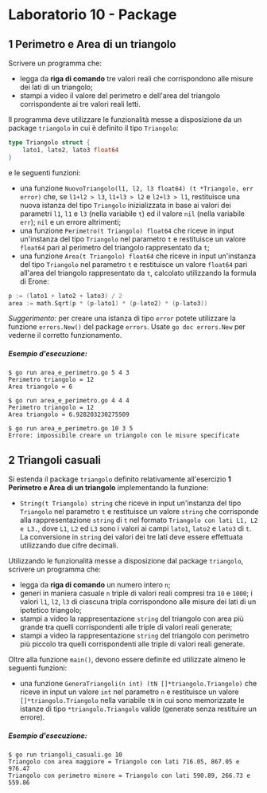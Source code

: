 # Laboratorio 10 - Package
## 1 Perimetro e Area di un triangolo
Scrivere un programma che:
* legga da **riga di comando** tre valori reali che corrispondono alle misure dei lati di un triangolo;
* stampi a video il valore del perimetro e dell'area del triangolo corrispondente ai tre valori reali letti.

Il programma deve utilizzare le funzionalità messe a disposizione da un package `triangolo` in cui è definito il tipo `Triangolo`:
```go
type Triangolo struct {
    lato1, lato2, lato3 float64
}
```
e le seguenti funzioni:
* una funzione `NuovoTriangolo(l1, l2, l3 float64) (t *Triangolo, err error)` che, se `l1+l2 > l3`, `l1+l3 > l2` e `l2+l3 > l1`, restituisce una nuova istanza del tipo `Triangolo` inizializzata in base ai valori dei parametri `l1`, `l1` e `l3` (nella variabile `t`) ed il valore `nil` (nella variabile `err`); `nil` e un errore altrimenti;
* una funzione `Perimetro(t Triangolo) float64` che riceve in input un'instanza del tipo `Triangolo` nel parametro `t` e restituisce un valore `float64` pari al perimetro del triangolo rappresentato da `t`;
* una funzione `Area(t Triangolo) float64` che riceve in input un'instanza del tipo `Triangolo` nel parametro `t` e restituisce un valore `float64` pari all'area del triangolo rappresentato da `t`, calcolato utilizzando la formula di Erone:
```go
p := (lato1 + lato2 + lato3) / 2
area := math.Sqrt(p * (p-lato1) * (p-lato2) * (p-lato3))
```

*Suggerimento:* per creare una istanza di tipo `error` potete utilizzare la funzione `errors.New()` del package `errors`. Usate `go doc errors.New` per vederne il corretto funzionamento.

##### Esempio d'esecuzione:

```text
$ go run area_e_perimetro.go 5 4 3
Perimetro triangolo = 12
Area triangolo = 6

$ go run area_e_perimetro.go 4 4 4
Perimetro triangolo = 12
Area triangolo = 6.928203230275509

$ go run area_e_perimetro.go 10 3 5
Errore: impossibile creare un triangolo con le misure specificate
```

## 2 Triangoli casuali

Si estenda il package `triangolo` definito relativamente all'esercizio **1 Perimetro e Area di un triangolo** implementando la funzione:

* `String(t Triangolo) string` che riceve in input un'instanza del tipo `Triangolo` nel parametro `t` e restituisce un valore `string` che corrisponde alla rappresentazione `string` di `t` nel formato `Triangolo con lati L1, L2 e L3.`, dove `L1`, `L2` ed `L3` sono i valori ai campi `lato1`, `lato2` e `lato3` di `t`. La conversione in `string` dei valori dei tre lati deve essere effettuata utilizzando due cifre decimali.

Utilizzando le funzionalità messe a disposizione dal package `triangolo`, scrivere un programma che:
* legga da **riga di comando** un numero intero `n`;
* generi in maniera casuale `n` triple di valori reali compresi tra `10` e `1000`; i valori `l1`, `l2`, `l3` di ciascuna tripla corrispondono alle misure dei lati di un ipotetico triangolo;
* stampi a video la rappresentazione `string` del triangolo con area più grande tra quelli corrispondenti alle triple di valori reali generate; 
* stampi a video la rappresentazione `string` del triangolo con perimetro più piccolo tra quelli corrispondenti alle triple di valori reali generate.

Oltre alla funzione `main()`, devono essere definite ed utilizzate almeno le seguenti funzioni:

* una funzione `GeneraTriangoli(n int) (tN []*triangolo.Triangolo)` che riceve in input un valore `int` nel parametro `n` e restituisce un valore `[]*triangolo.Triangolo` nella variabile `tN` in cui sono memorizzate le istanze di tipo `*triangolo.Triangolo` valide (generate senza restituire un errore).

##### Esempio d'esecuzione:

```text
$ go run triangoli_casuali.go 10
Triangolo con area maggiore = Triangolo con lati 716.05, 867.05 e 976.47
Triangolo con perimetro minore = Triangolo con lati 590.89, 266.73 e 559.86
```


